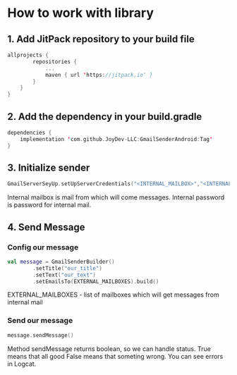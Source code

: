 # How to work with library

## 1. Add JitPack repository to your build file

```kotlin
allprojects {
		repositories {
			...
			maven { url 'https://jitpack.io' }
		}
	}
}
```
## 2. Add the dependency in your build.gradle

```kotlin
dependencies {
	implementation 'com.github.JoyDev-LLC:GmailSenderAndroid:Tag'
}
```

## 3. Initialize sender 

```kotlin
GmailServerSeyUp.setUpServerCredentials("<INTERNAL_MAILBOX>","<INTERNAL_PASSWORD>")
```

Internal mailbox is mail from which will come messages.
Internal password is password for internal mail.

## 4. Send Message

### Config our message
```kotlin
val message = GmailSenderBuilder()
		.setTitle("our_title")
		.setText("our_text")
		.setEmailsTo(EXTERNAL_MAILBOXES).build()
```

EXTERNAL_MAILBOXES - list of mailboxes  which will get messages from internal mail

### Send our message

```kotlin
message.sendMessage()
```

Method sendMessage returns boolean, so we can handle status.
True means that all good
False means that someting wrong. You can see errors in Logcat.
